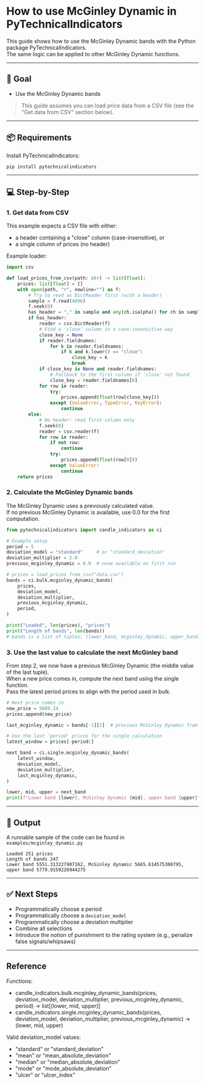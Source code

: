 # How to use McGinley Dynamic in PyTechnicalIndicators

This guide shows how to use the McGinley Dynamic bands with the Python package PyTechnicalIndicators.  
The same logic can be applied to other McGinley Dynamic functions.

---

## 🎯 Goal

- Use the McGinley Dynamic bands

> This guide assumes you can load price data from a CSV file (see the "Get data from CSV" section below).

---

## 📦 Requirements

Install PyTechnicalIndicators:

```bash
pip install pytechnicalindicators
```

---

## 💻 Step-by-Step

### 1. Get data from CSV

This example expects a CSV file with either:
- a header containing a "close" column (case-insensitive), or
- a single column of prices (no header)

Example loader:

```python
import csv

def load_prices_from_csv(path: str) -> list[float]:
    prices: list[float] = []
    with open(path, "r", newline="") as f:
        # Try to read as DictReader first (with a header)
        sample = f.read(4096)
        f.seek(0)
        has_header = "," in sample and any(ch.isalpha() for ch in sample.splitlines()[0])
        if has_header:
            reader = csv.DictReader(f)
            # Find a 'close' column in a case-insensitive way
            close_key = None
            if reader.fieldnames:
                for k in reader.fieldnames:
                    if k and k.lower() == "close":
                        close_key = k
                        break
            if close_key is None and reader.fieldnames:
                # Fallback to the first column if 'close' not found
                close_key = reader.fieldnames[0]
            for row in reader:
                try:
                    prices.append(float(row[close_key]))
                except (ValueError, TypeError, KeyError):
                    continue
        else:
            # No header: read first column only
            f.seek(0)
            reader = csv.reader(f)
            for row in reader:
                if not row:
                    continue
                try:
                    prices.append(float(row[0]))
                except ValueError:
                    continue
    return prices
```

### 2. Calculate the McGinley Dynamic bands

The McGinley Dynamic uses a previously calculated value.  
If no previous McGinley Dynamic is available, use 0.0 for the first computation.

```python
from pytechnicalindicators import candle_indicators as ci

# Example setup
period = 5
deviation_model = "standard"     # or "standard_deviation"
deviation_multiplier = 2.0
previous_mcginley_dynamic = 0.0  # none available on first run

# prices = load_prices_from_csv("data.csv")
bands = ci.bulk.mcginley_dynamic_bands(
    prices,
    deviation_model,
    deviation_multiplier,
    previous_mcginley_dynamic,
    period,
)

print("Loaded", len(prices), "prices")
print("Length of bands", len(bands))
# bands is a list of tuples: (lower_band, mcginley_dynamic, upper_band)
```

### 3. Use the last value to calculate the next McGinley band

From step 2, we now have a previous McGinley Dynamic (the middle value of the last tuple).  
When a new price comes in, compute the next band using the single function.  
Pass the latest period prices to align with the period used in bulk.

```python
# Next price comes in
new_price = 5689.24
prices.append(new_price)

last_mcginley_dynamic = bands[-1][1]  # previous McGinley Dynamic from bulk result

# Use the last 'period' prices for the single calculation
latest_window = prices[-period:]

next_band = ci.single.mcginley_dynamic_bands(
    latest_window,
    deviation_model,
    deviation_multiplier,
    last_mcginley_dynamic,
)

lower, mid, upper = next_band
print(f"Lower band {lower}, McGinley dynamic {mid}, upper band {upper}")
```

---

## 🧪 Output

A runnable sample of the code can be found in `examples/mcginley_dynamic.py`

```text
Loaded 251 prices
Length of bands 247
Lower band 5551.313227907162, McGinley dynamic 5665.614575300795, upper band 5779.9159226944275
```

---

## ✅ Next Steps

- Programmatically choose a period
- Programmatically choose a `deviation_model`
- Programmatically choose a deviation multiplier
- Combine all selections
- Introduce the notion of punishment to the rating system (e.g., penalize false signals/whipsaws)

---

## Reference

Functions:
- candle_indicators.bulk.mcginley_dynamic_bands(prices, deviation_model, deviation_multiplier, previous_mcginley_dynamic, period) -> list[(lower, mid, upper)]
- candle_indicators.single.mcginley_dynamic_bands(prices, deviation_model, deviation_multiplier, previous_mcginley_dynamic) -> (lower, mid, upper)

Valid deviation_model values:
- "standard" or "standard_deviation"
- "mean" or "mean_absolute_deviation"
- "median" or "median_absolute_deviation"
- "mode" or "mode_absolute_deviation"
- "ulcer" or "ulcer_index"
